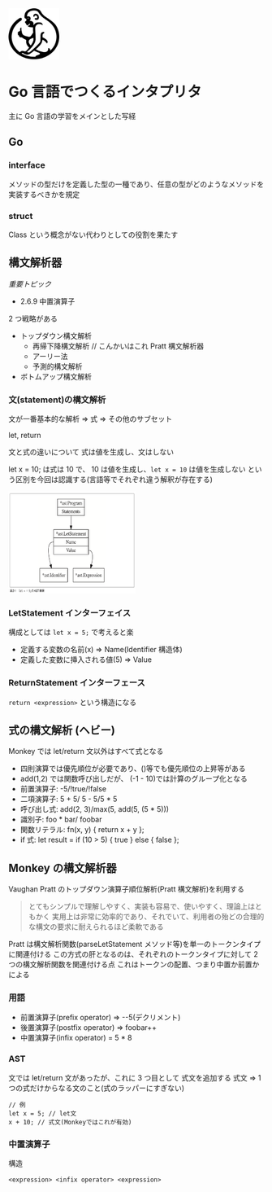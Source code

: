 <img src="public/logo.png" width=100 height=100>

# Go 言語でつくるインタプリタ

主に Go 言語の学習をメインとした写経

## Go

### interface

メソッドの型だけを定義した型の一種であり、任意の型がどのようなメソッドを実装するべきかを規定

### struct

Class という概念がない代わりとしての役割を果たす

## 構文解析器

_重要トピック_

- 2.6.9 中置演算子

2 つ戦略がある

- トップダウン構文解析
  - 再帰下降構文解析 // こんかいはこれ Pratt 構文解析器
  - アーリー法
  - 予測的構文解析
- ボトムアップ構文解析

### 文(statement)の構文解析

文が一番基本的な解析
=> 式
=> その他のサブセット

let, return

文と式の違いについて
式は値を生成し、文はしない

let x = 10; は式は 10 で、 10 は値を生成し、`let x = 10` は値を生成しない
という区別を今回は認識する(言語等でそれぞれ違う解釈が存在する)

<img src="public/simple-ast.png" width=250 height=200>

### LetStatement インターフェイス

構成としては `let x = 5;` で考えると楽

- 定義する変数の名前(x) => Name(Identifier 構造体)
- 定義した変数に挿入される値(5) => Value

### ReturnStatement インターフェース

`return <expression>` という構造になる

## 式の構文解析 (ヘビー)

Monkey では let/return 文以外はすべて式となる

- 四則演算では優先順位が必要であり、()等でも優先順位の上昇等がある
- add(1,2) では関数呼び出しだが、 (-1 - 10)では計算のグループ化となる
- 前置演算子: -5/!true/!false
- 二項演算子: 5 + 5/ 5 - 5/5 \* 5
- 呼び出し式: add(2, 3)/max(5, add(5, (5 \* 5)))
- 識別子: foo \* bar/ foobar
- 関数リテラル: fn(x, y) { return x + y };
- if 式: let result = if (10 > 5) { true } else { false };

## Monkey の構文解析器

Vaughan Pratt のトップダウン演算子順位解析(Pratt 構文解析)を利用する

> とてもシンプルで理解しやすく、実装も容易で、使いやすく、理論上はともかく
> 実用上は非常に効率的であり、それでいて、利用者の殆どの合理的な構文の要求に耐えられるほど柔軟である

Pratt は構文解析関数(parseLetStatement メソッド等)を単一のトークンタイプに関連付ける
この方式の肝となるのは、それぞれのトークンタイプに対して 2 つの構文解析関数を関連付ける点
これはトークンの配置、つまり中置か前置かによる

### 用語

- 前置演算子(prefix operator) => --5(デクリメント)
- 後置演算子(postfix operator) => foobar++
- 中置演算子(infix operator) = 5 \* 8

### AST

文では let/return 文があったが、これに 3 つ目として 式文を追加する
式文 => 1 つの式だけからなる文のこと(式のラッパーにすぎない)

```
// 例
let x = 5; // let文
x + 10; // 式文(Monkeyではこれが有効)
```

### 中置演算子

構造

```
<expression> <infix operator> <expression>
```
